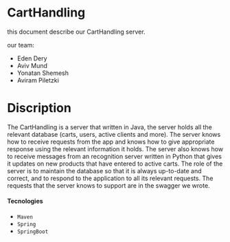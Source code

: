 # CartHandling #

this document describe our CartHandling server.

our team:
- Eden Dery
- Aviv Mund
- Yonatan Shemesh 
- Aviram Piletzki

# Discription #
The CartHandling is a server that written in Java, the server holds all the relevant database (carts, users, active clients and more).
The server knows how to receive requests from the app and knows how to give appropriate response using the relevant information it holds.
The server also knows how to receive messages from an recognition server written in Python that gives it updates on new products that have entered to active carts.
The role of the server is to maintain the database so that it is always up-to-date and correct, and to respond to the application to all its relevant requests.
The requests that the server knows to support are in the swagger we wrote.
 
#### Tecnologies ####
- `Maven`
- `Spring`
- `SpringBoot`

